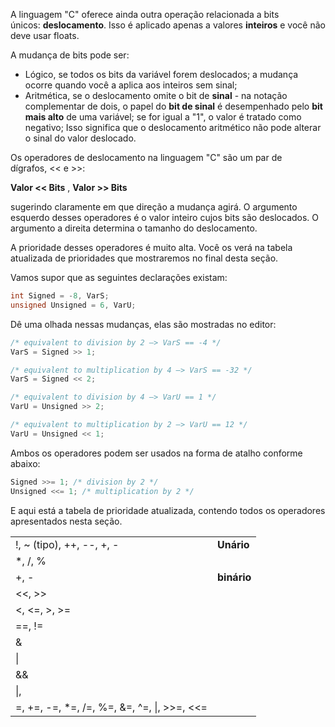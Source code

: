 A linguagem "C" oferece ainda outra operação relacionada a bits únicos: **deslocamento**. Isso é aplicado apenas a valores **inteiros** e você não deve usar floats.

A mudança de bits pode ser:
- Lógico, se todos os bits da variável forem deslocados; a mudança ocorre quando você a aplica aos inteiros sem sinal;
- Aritmética, se o deslocamento omite o bit de **sinal** - na notação complementar de dois, o papel do **bit de sinal** é desempenhado pelo **bit mais alto** de uma variável; se for igual a "1", o valor é tratado como negativo; Isso significa que o deslocamento aritmético não pode alterar o sinal do valor deslocado.

Os operadores de deslocamento na linguagem "C" são um par de dígrafos, << e >>:

**Valor << Bits** , **Valor >> Bits**

sugerindo claramente em que direção a mudança agirá. O argumento esquerdo desses operadores é o valor inteiro cujos bits são deslocados. O argumento a direita determina o tamanho do deslocamento.

A prioridade desses operadores é muito alta. Você os verá na tabela atualizada de prioridades que mostraremos no final desta seção.

Vamos supor que as seguintes declarações existam:
```c
int Signed = -8, VarS;
unsigned Unsigned = 6, VarU;
```

Dê uma olhada nessas mudanças, elas são mostradas no editor:
```c
/* equivalent to division by 2 –> VarS == -4 */
VarS = Signed >> 1;

/* equivalent to multiplication by 4 –> VarS == -32 */
VarS = Signed << 2;

/* equivalent to division by 4 –> VarU == 1 */
VarU = Unsigned >> 2;

/* equivalent to multiplication by 2 –> VarU == 12 */
VarU = Unsigned << 1;
```

Ambos os operadores podem ser usados na forma de atalho conforme abaixo:
```c
Signed >>= 1; /* division by 2 */
Unsigned <<= 1; /* multiplication by 2 */
```

E aqui está a tabela de prioridade atualizada, contendo todos os operadores apresentados nesta seção.

|                                             |             |
| ------------------------------------------- | ----------- |
| !, ~ (tipo), ++, --, +, -                   | **Unário**  |
| *, /, %                                     |             |
| +, -                                        | **binário** |
| <<, >>                                      |             |
| <, <=, >, >=                                |             |
| ==, !=                                      |             |
| &                                           |             |
| \|                                          |             |
| &&                                          |             |
| \|,                                         |             |
| =, +=, -=, *=, /=, %=, &=, ^=, \|, >>=, <<= |             |














